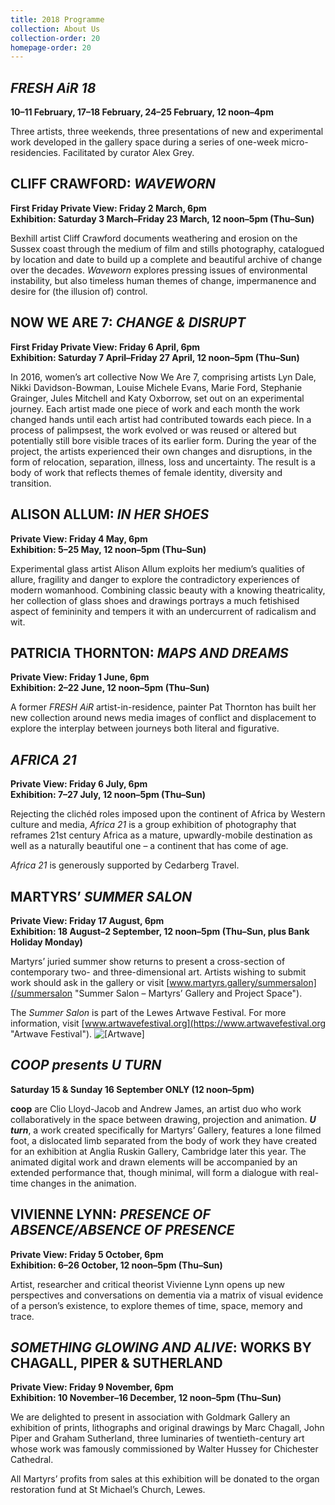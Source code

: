 ```yaml
---
title: 2018 Programme
collection: About Us
collection-order: 20
homepage-order: 20
---
```


## <cite>FRESH AiR 18</cite>

**10&ndash;11 February, 17&ndash;18 February, 24&ndash;25 February, 12 noon&ndash;4pm**

Three artists, three weekends, three presentations of new and experimental work developed in the gallery space during a series of one-week micro-residencies. Facilitated by curator Alex Grey.

## CLIFF CRAWFORD: <cite>WAVEWORN</cite>

**First Friday Private View: Friday 2 March, 6pm  
Exhibition: Saturday 3 March–Friday 23 March, 12 noon–5pm (Thu–Sun)**

Bexhill artist Cliff Crawford documents weathering and erosion on the Sussex coast through the medium of film and stills photography, catalogued by location and date to build up a complete and beautiful archive of change over the decades. <cite>Waveworn</cite> explores pressing issues of environmental instability, but also timeless human themes of change, impermanence and desire for (the illusion of) control.

## NOW WE ARE 7: <cite>CHANGE &amp; DISRUPT</cite>

**First Friday Private View: Friday 6 April, 6pm  
Exhibition: Saturday 7 April–Friday 27 April, 12 noon–5pm (Thu–Sun)**

In 2016, women’s art collective Now We Are 7, comprising artists Lyn Dale, Nikki Davidson-Bowman, Louise Michele Evans, Marie Ford, Stephanie Grainger, Jules Mitchell and Katy Oxborrow, set out on an experimental journey. Each artist made one piece of work and each month the work changed hands until each artist had contributed towards each piece. In a process of palimpsest, the work evolved or was reused or altered but potentially still bore visible traces of its earlier form. During the year of the project, the artists experienced their own changes and disruptions, in the form of relocation, separation, illness, loss and uncertainty. The result is a body of work that reflects themes of female identity, diversity and transition.

## ALISON ALLUM: <cite>IN HER SHOES</cite>

**Private View: Friday 4 May, 6pm  
Exhibition: 5–25 May, 12 noon–5pm (Thu–Sun)**

Experimental glass artist Alison Allum exploits her medium’s qualities of allure, fragility and danger to explore the contradictory experiences of modern womanhood. Combining classic beauty with a knowing theatricality, her collection of glass shoes and drawings portrays a much fetishised aspect of femininity and tempers it with an undercurrent of radicalism and wit.

## PATRICIA THORNTON: <cite>MAPS AND DREAMS</cite>

**Private View: Friday 1 June, 6pm  
Exhibition: 2–22 June, 12 noon–5pm (Thu–Sun)**

A former <cite>FRESH AiR</cite> artist-in-residence, painter Pat Thornton has built her new collection around news media images of conflict and displacement to explore the interplay between journeys both literal and figurative.

## <cite>AFRICA 21</cite>

**Private View: Friday 6 July, 6pm  
Exhibition: 7–27 July, 12 noon–5pm (Thu–Sun)**

Rejecting the clichéd roles imposed upon the continent of Africa by Western culture and media, <cite>Africa 21</cite> is a group exhibition of photography that reframes 21st century Africa as a mature, upwardly-mobile destination as well as a naturally beautiful one – a continent that has come of age.

<cite>Africa 21</cite> is generously supported by Cedarberg Travel.

## MARTYRS’ <cite>SUMMER SALON</cite>

**Private View: Friday 17 August, 6pm  
Exhibition: 18 August–2 September, 12 noon–5pm (Thu–Sun, plus Bank Holiday Monday)**

Martyrs’ juried summer show returns to present a cross-section of contemporary two- and three-dimensional art. Artists wishing to submit work should ask in the gallery or visit [www.martyrs.gallery/summersalon](/summersalon "Summer Salon &ndash; Martyrs&rsquo; Gallery and Project Space").

The <cite>Summer Salon</cite> is part of the Lewes Artwave Festival. For more information, visit [www.artwavefestival.org](https://www.artwavefestival.org "Artwave Festival"). <img src="/images/artwavegeneric.jpeg" alt="[Artwave]" class="inline" />

## <cite>COOP presents U TURN</cite>

**Saturday 15 & Sunday 16 September ONLY (12 noon&ndash;5pm)**

<strong>coop</strong> are Clio Lloyd-Jacob and Andrew James, an artist duo who work collaboratively in the space between drawing, projection and animation. <strong><cite>U turn</cite></strong>, a work created specifically for Martyrs&rsquo; Gallery, features a lone filmed foot, a dislocated limb separated from the body of work they have created for an exhibition at Anglia Ruskin Gallery, Cambridge later this year. The animated digital work and drawn elements will be accompanied by an extended performance that, though minimal, will form a dialogue with real-time changes in the animation.

## VIVIENNE LYNN: <cite>PRESENCE OF ABSENCE/ABSENCE OF PRESENCE</cite>

**Private View: Friday 5 October, 6pm  
Exhibition: 6–26 October, 12 noon–5pm (Thu–Sun)**

Artist, researcher and critical theorist Vivienne Lynn opens up new perspectives and conversations on dementia via a matrix of visual evidence of a person’s existence, to explore themes of time, space, memory and trace.

## <cite>SOMETHING GLOWING AND ALIVE</cite>: WORKS BY CHAGALL, PIPER & SUTHERLAND

**Private View: Friday 9 November, 6pm  
Exhibition: 10 November–16 December, 12 noon–5pm (Thu–Sun)**

We are delighted to present in association with Goldmark Gallery an exhibition of prints, lithographs and original drawings by Marc Chagall, John Piper and Graham Sutherland, three luminaries of twentieth-century art whose work was famously commissioned by Walter Hussey for Chichester Cathedral.

All Martyrs’ profits from sales at this exhibition will be donated to the organ restoration fund at St Michael’s Church, Lewes.